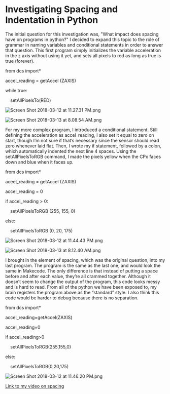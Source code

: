 # Investigating Spacing and Indentation in Python

The initial question for this investigation was, "What impact does spacing have on programs in python?" I decided to expand this topic to the role of grammar in naming variables and conditional statements in order to answer that question. This first program simply initializes the variable acceleration in the z axis without using it yet, and sets all pixels to red as long as true is true (forever).

from dcs import*

accel_reading = getAccel (ZAXIS)

while true:

&nbsp;&nbsp;&nbsp;&nbsp;setAllPixelsTo(RED)

![Screen Shot 2018-03-12 at 11.27.31 PM.png](https://lh3.googleusercontent.com/GnR1zbfAP-JeZWzMvdLQQeKBAELnAwE1QdSnsGGkMLbxMnPRF4lYirIwyxe5Xn3jRRULjRMbgP8psUb2RUElsMn2WPGJnd2jP2gzmNUhDw39wc8Zhqbx0VJ8zF1sr7mXLB5XPVnJ)

![Screen Shot 2018-03-13 at 8.08.54 AM.png](https://lh6.googleusercontent.com/qu2a2UD8mEk0KE-73IWY00xJa6qfMKZsbWIqM_QkzPfrKK2_UyaBjZZDKyjngYO54UZAmBJaOAgSg7BD_NcC1Cx0IeqE4e8eR-Zkc0BDj1ASk-EDfBKfonbyrhHYOL32Z_596HTR)

For my more complex program, I introduced a conditional statement. Still defining the acceleration as accel_reading, I also set it equal to zero on start, though I’m not sure if that’s necessary since the sensor should read zero whenever laid flat. Then, I wrote my if statement, followed by a colon, which automatically indented the next line 4 spaces. Using the setAllPixelsToRGB command, I made the pixels yellow when the CPx faces down and blue when it faces up.

from dcs import*

aceel_reading = getAccel (ZAXIS)

accel_reading = 0

if accel_reading > 0:

&nbsp;&nbsp;&nbsp;&nbsp;setAllPixelsToRGB (255, 155, 0)

else:

&nbsp;&nbsp;&nbsp;&nbsp;setAllPixelsToRGB (0, 20, 175)

![Screen Shot 2018-03-12 at 11.44.43 PM.png](https://lh6.googleusercontent.com/Pp8gMwcbqiyot3lWbEBj47fjGKJHDnr3QCnUHE6edokkt60qZaeG-XAh1gKyXzFhZlXgvbFP5eL7A832krhJrii0WlI54syxRfPAv64WI8IacREuGXRyebWqDglKVnC1vZq453oF)

![Screen Shot 2018-03-13 at 8.12.40 AM.png](https://lh4.googleusercontent.com/KADMVrPePcn1eVxZgXxJLnuEgVupmX4UhUkyVOLioXlrEUBdBrsvz7BV_MoWUTxw_BLnbNDbSyVF5m1n93ufVzNbhmqMpRIix_gXIw6IXNM5-kuEetQUYzXJZQcyQntOEeK_oamm)

I brought in the element of spacing, which was the original question, into my last program. The program is the same as the last one, and would look the same in Makecode. The only difference is that instead of putting a space before and after each value, they’re all crammed together. Although it doesn’t seem to change the output of the program, this code looks messy and is hard to read. From all of the python we have been exposed to, my brain registers the program above as the “standard” style. I also think this code would be harder to debug because there is no separation.

from dcs import*

accel_reading=getAccel(ZAXIS)

accel_reading=0

if accel_reading>0

&nbsp;&nbsp;&nbsp;&nbsp;setAllPixelsToRGB(255,155,0)

else:

&nbsp;&nbsp;&nbsp;&nbsp;setAllPixelsToRGB(0,20,175)

![Screen Shot 2018-03-12 at 11.46.20 PM.png](https://lh4.googleusercontent.com/kddKobyoStTlTXZRBI-uDQvDbp9DIJuiVS7TbPwJNu65hW2a4ntZagU1Hgq3oo9IjzG1u57k7WyMOs0qUi1g534HtkSfidTAYYacyMkUfExL1SpoE22e84HIjpK371yk2jVUQUJs)

[Link to my video on spacing](https://www.useloom.com/share/ab0910606bee4b6198cc04a5e9fd87e1)
